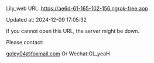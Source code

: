 Lily_web URL: https://ae6d-61-165-102-156.ngrok-free.app

Updated at: 2024-12-09 17:05:32

If you cannot open this URL, the server might be down.

Please contact: 

goley04@foxmail.com Or Wechat:GL_yeaH
